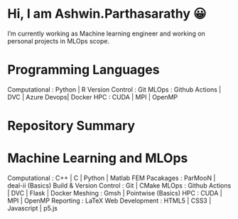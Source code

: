 # Hi, I am Ashwin.Parthasarathy 😀
  I’m currently working as Machine learning engineer and working on personal projects in MLOps scope.
  
# Programming Languages
  Computational           : Python | R
  Version Control         : Git
  MLOps                   : Github Actions | DVC | Azure Devops| Docker
  HPC                     : CUDA | MPI | OpenMP
  
# Repository Summary
# Machine Learning and MLOps
Computational           : C++ | C | Python | Matlab 
FEM Pacakages           : ParMooN | deal-ii (Basics)
Build & Version Control : Git | CMake 
MLOps                   : Github Actions | DVC | Flask | Docker
Meshing                 : Gmsh | Pointwise (Basics)
HPC                     : CUDA | MPI | OpenMP 
Reporting               : LaTeX
Web Development         : HTML5 | CSS3 | Javascript | p5.js

